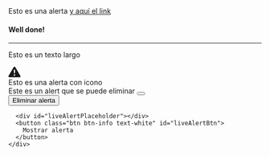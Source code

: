 
<!DOCTYPE html>
<html lang="en">
  <head>
    <meta charset="UTF-8" />
    <meta http-equiv="X-UA-Compatible" content="IE=edge" />
    <meta name="viewport" content="width=device-width, initial-scale=1.0" />
    <title>Alertas</title>
    <link
      href="https://cdn.jsdelivr.net/npm/bootstrap@5.1.3/dist/css/bootstrap.min.css"
      rel="stylesheet"
      integrity="sha384-1BmE4kWBq78iYhFldvKuhfTAU6auU8tT94WrHftjDbrCEXSU1oBoqyl2QvZ6jIW3"
      crossorigin="anonymous"
    />
  </head>
  <body>
    <div class="container py-4">
      <div class="alert alert-danger" role="alert">
        Esto es una alerta <a href="#" class="alert-link">y aquí el link</a>
      </div>
      <div class="alert alert-primary" role="alert">
        <h4 class="alert-heading">Well done!</h4>
        <hr />
        <p class="mb-0">Esto es un texto largo</p>
      </div>
      <div class="alert alert-primary d-flex">
        <svg
          xmlns="http://www.w3.org/2000/svg"
          width="24"
          height="24"
          fill="currentColor"
          class="bi bi-exclamation-triangle-fill flex-shrink-0 me-2"
          viewBox="0 0 16 16"
          role="img"
          aria-label="Warning:"
        >
          <path
            d="M8.982 1.566a1.13 1.13 0 0 0-1.96 0L.165 13.233c-.457.778.091 1.767.98 1.767h13.713c.889 0 1.438-.99.98-1.767L8.982 1.566zM8 5c.535 0 .954.462.9.995l-.35 3.507a.552.552 0 0 1-1.1 0L7.1 5.995A.905.905 0 0 1 8 5zm.002 6a1 1 0 1 1 0 2 1 1 0 0 1 0-2z"
          />
        </svg>
        <div>Esto es una alerta con icono</div>
      </div>
      <div
        class="alert alert-info alert-dismissible fade show"
        id="alerta-eliminar"
      >
        Este es un alert que se puede eliminar
        <button
          type="button"
          class="btn-close"
          data-bs-dismiss="alert"
          aria-label="Close"
        ></button>
      </div>
      <button
        class="btn btn-danger mb-3"
        data-bs-dismiss="alert"
        data-bs-target="#alerta-eliminar"
      >
        Eliminar alerta
      </button>

      <div id="liveAlertPlaceholder"></div>
      <button class="btn btn-info text-white" id="liveAlertBtn">
        Mostrar alerta
      </button>
    </div>
  </body>
  <script
    src="https://cdn.jsdelivr.net/npm/bootstrap@5.1.3/dist/js/bootstrap.bundle.min.js"
    integrity="sha384-ka7Sk0Gln4gmtz2MlQnikT1wXgYsOg+OMhuP+IlRH9sENBO0LRn5q+8nbTov4+1p"
    crossorigin="anonymous"
  ></script>
  <script>
    var alertPlaceholder = document.getElementById("liveAlertPlaceholder");
    var alertTrigger = document.getElementById("liveAlertBtn");

    function alert(message, type) {
      var wrapper = document.createElement("div");
      wrapper.innerHTML =
        '<div class="alert alert-' +
        type +
        ' alert-dismissible" role="alert">' +
        message +
        '<button type="button" class="btn-close" data-bs-dismiss="alert" aria-label="Close"></button></div>';

      alertPlaceholder.append(wrapper);
    }

    if (alertTrigger) {
      alertTrigger.addEventListener("click", function () {
        alert("Hola, esto es una alerta", "success");
      });
    }
  </script>
</html>